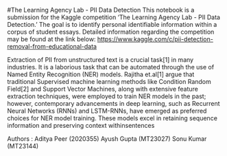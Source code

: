 #The Learning Agency Lab - PII Data Detection
This notebook is a submission for the Kaggle competition ‘The Learning Agency Lab - PII Data Detection.’ The goal is to identify personal identifiable information within a corpus of student essays. Detailed information regarding the competition may be found at the link below: https://www.kaggle.com/c/pii-detection-removal-from-educational-data




 Extraction of PII from unstructured text is a crucial task[1] in many industries. It is a laborious task that can be automated through the use of Named Entity Recognition (NER) models. Rajitha et.al[1] argue that traditional Supervised machine learning methods like Condition Random Field[2]  and Support Vector Machines, along with extensive feature extraction techniques, were employed to train NER models in the past; however, contemporary advancements in deep learning, such as Recurrent Neural Networks (RNNs) and LSTM-RNNs, have emerged as preferred choices for NER model training. These models excel in retaining sequence information and preserving context withinsentences

 Authors :
Aditya Peer (2020355)
Ayush Gupta (MT23027)
Sonu Kumar (MT23144)
